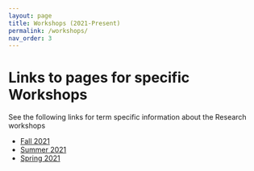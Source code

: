 ```yaml
---
layout: page
title: Workshops (2021-Present)
permalink: /workshops/
nav_order: 3
---
```



# Links to pages for specific Workshops

See the following links for term specific information about the Research workshops

* [Fall 2021](/workshops/Fa21/)
* [Summer 2021](/workshops/Su21/)
* [Spring 2021](/workshops/Sp21/)
 
